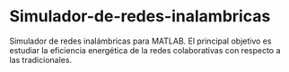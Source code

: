 # Simulador-de-redes-inalambricas
Simulador de redes inalámbricas para MATLAB. El principal objetivo es estudiar la eficiencia energética de la redes colaborativas con respecto a las tradicionales.

